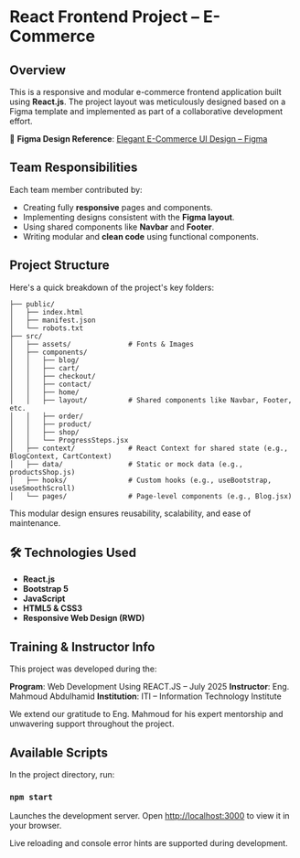 # React Frontend Project – E-Commerce

##  Overview

This is a responsive and modular e-commerce frontend application built using **React.js**. The project layout was meticulously designed based on a Figma template and implemented as part of a collaborative development effort.

📌 **Figma Design Reference**:
[Elegant E-Commerce UI Design – Figma](https://www.figma.com/design/2E8bDo06XE9uHLIcjiN8U0/3legant-E-Commerce-UI-Design-Template--Community-?node-id=3-674&p=f&t=GDPPDyxwIIDWdgP2-0)

## Team Responsibilities

Each team member contributed by:

* Creating fully **responsive** pages and components.
* Implementing designs consistent with the **Figma layout**.
* Using shared components like **Navbar** and **Footer**.
* Writing modular and **clean code** using functional components.

## Project Structure

Here's a quick breakdown of the project's key folders:

```
├── public/
│   ├── index.html
│   ├── manifest.json
│   └── robots.txt
├── src/
│   ├── assets/              # Fonts & Images
│   ├── components/
│   │   ├── blog/
│   │   ├── cart/
│   │   ├── checkout/
│   │   ├── contact/
│   │   ├── home/
│   │   ├── layout/          # Shared components like Navbar, Footer, etc.
│   │   ├── order/
│   │   ├── product/
│   │   ├── shop/
│   │   └── ProgressSteps.jsx
│   ├── context/             # React Context for shared state (e.g., BlogContext, CartContext)
│   ├── data/                # Static or mock data (e.g., productsShop.js)
│   ├── hooks/               # Custom hooks (e.g., useBootstrap, useSmoothScroll)
│   └── pages/               # Page-level components (e.g., Blog.jsx)
```

This modular design ensures reusability, scalability, and ease of maintenance.

## 🛠️ Technologies Used

* **React.js**
* **Bootstrap 5**
* **JavaScript**
* **HTML5 & CSS3**
* **Responsive Web Design (RWD)**

## Training & Instructor Info

This project was developed during the:

**Program**: Web Development Using REACT.JS – July 2025
**Instructor**: Eng. Mahmoud Abdulhamid
**Institution**: ITI – Information Technology Institute

We extend our gratitude to Eng. Mahmoud for his expert mentorship and unwavering support throughout the project.

## Available Scripts

In the project directory, run:

### `npm start`

Launches the development server.
Open [http://localhost:3000](http://localhost:3000) to view it in your browser.

Live reloading and console error hints are supported during development.
